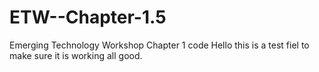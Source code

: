 # ETW--Chapter-1.5
Emerging Technology Workshop Chapter 1 code
Hello this is a test fiel to make sure it is working all good.
